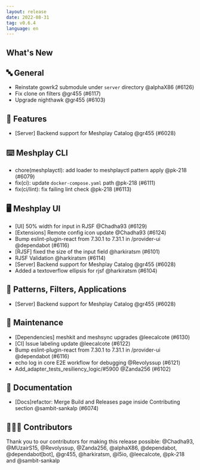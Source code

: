 ```yaml
---
layout: release
date: 2022-08-31
tag: v0.6.4
language: en
---
```


## What's New
## 🔤 General
- Reinstate gowrk2 submodule under `server` directory @alphaX86 (#6126)
- Fix clone on filters @gr455 (#6117)
- Upgrade nighthawk @gr455 (#6103)

## 🚀 Features

- [Server] Backend support for Meshplay Catalog @gr455 (#6028)

## ⌨️ Meshplay CLI

- chore(meshplayctl): add loader to meshplayctl pattern apply @pk-218 (#6079)
- fix(ci): update `docker-compose.yaml` path @pk-218 (#6111)
- fix(ci/lint): fix failing lint check @pk-218 (#6113)

## 🖥 Meshplay UI

- [UI] 50% width for input in RJSF @Chadha93 (#6129)
- [Extensions] Remote config icon update @Chadha93 (#6124)
- Bump eslint-plugin-react from 7.30.1 to 7.31.1 in /provider-ui @dependabot (#6116)
- [RJSF] fixed the size of the input field  @harkiratsm (#6101)
- RJSF Validation @harkiratsm (#6114)
- [Server] Backend support for Meshplay Catalog @gr455 (#6028)
- Added a textoverflow ellipsis for rjsf  @harkiratsm (#6104)

## 🔋 Patterns, Filters, Applications

- [Server] Backend support for Meshplay Catalog @gr455 (#6028)

## 🧰 Maintenance

- [Dependencies] meshkit and meshsync upgrades @leecalcote (#6130)
- [CI] Issue labeling update @leecalcote (#6122)
- Bump eslint-plugin-react from 7.30.1 to 7.31.1 in /provider-ui @dependabot (#6116)
- echo log in core E2E workflow for debugging @Revolyssup (#6121)
- Add_adapter_tests_resiliency_logic/#5900 @Zanda256 (#6102)

## 📖 Documentation

- [Docs]refactor: Merge Build and Releases page inside Contributing section @sambit-sankalp (#6074)

## 👨🏽‍💻 Contributors

Thank you to our contributors for making this release possible:
@Chadha93, @MUzairS15, @Revolyssup, @Zanda256, @alphaX86, @dependabot, @dependabot[bot], @gr455, @harkiratsm, @l5io, @leecalcote, @pk-218 and @sambit-sankalp
